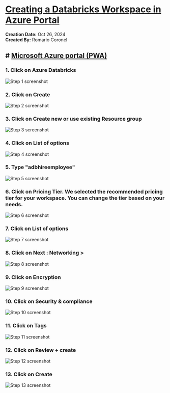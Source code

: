 # [Creating a Databricks Workspace in Azure Portal](https://app.tango.us/app/workflow/650659da-9c19-407d-9e74-6109769f4bdd?utm_source=markdown&utm_medium=markdown&utm_campaign=workflow%20export%20links)

__Creation Date:__ Oct 26, 2024  
__Created By:__ Romario Coronel  

## # [Microsoft Azure portal (PWA)](https://portal.azure.com/?feature.tokencaching=true&feature.internalgraphapiversion=true#home)


### 1. Click on Azure Databricks
![Step 1 screenshot](https://images.tango.us/workflows/650659da-9c19-407d-9e74-6109769f4bdd/steps/f7bbc8ae-ef07-4856-a19d-4ddea63a056c/7375e834-9ed2-485a-a8e9-7ee3b30e7c32.png?crop=focalpoint&fit=crop&fp-x=0.3855&fp-y=0.3701&fp-z=1.3557&w=1200&border=2%2CF4F2F7&border-radius=8%2C8%2C8%2C8&border-radius-inner=8%2C8%2C8%2C8&blend-align=bottom&blend-mode=normal&blend-x=0&blend-w=1200&blend64=aHR0cHM6Ly9pbWFnZXMudGFuZ28udXMvc3RhdGljL21hZGUtd2l0aC10YW5nby13YXRlcm1hcmstdjIucG5n&mark-x=282&mark-y=162&m64=aHR0cHM6Ly9pbWFnZXMudGFuZ28udXMvc3RhdGljL2JsYW5rLnBuZz9tYXNrPWNvcm5lcnMmYm9yZGVyPTYlMkNGRjc0NDImdz0xODQmaD0xODQmZml0PWNyb3AmY29ybmVyLXJhZGl1cz0xMA%3D%3D)


### 2. Click on Create
![Step 2 screenshot](https://images.tango.us/workflows/650659da-9c19-407d-9e74-6109769f4bdd/steps/8344882f-7339-4e1d-8ce1-b43ca37b8794/93df1013-8ec1-44c2-93df-c1998f68d4ca.png?crop=focalpoint&fit=crop&fp-x=0.0624&fp-y=0.1769&fp-z=2.5590&w=1200&border=2%2CF4F2F7&border-radius=8%2C8%2C8%2C8&border-radius-inner=8%2C8%2C8%2C8&blend-align=bottom&blend-mode=normal&blend-x=0&blend-w=1200&blend64=aHR0cHM6Ly9pbWFnZXMudGFuZ28udXMvc3RhdGljL21hZGUtd2l0aC10YW5nby13YXRlcm1hcmstdjIucG5n&mark-x=52&mark-y=420&m64=aHR0cHM6Ly9pbWFnZXMudGFuZ28udXMvc3RhdGljL2JsYW5rLnBuZz9tYXNrPWNvcm5lcnMmYm9yZGVyPTYlMkNGRjc0NDImdz0yNzkmaD0xNDUmZml0PWNyb3AmY29ybmVyLXJhZGl1cz0xMA%3D%3D)


### 3. Click on Create new or use existing Resource group
![Step 3 screenshot](https://images.tango.us/workflows/650659da-9c19-407d-9e74-6109769f4bdd/steps/59c94eb7-4360-4fc3-b8b7-6ed6e56dcc18/b05d3f97-15ad-415b-8bae-556324b0015d.png?crop=focalpoint&fit=crop&fp-x=0.5000&fp-y=0.5000&w=1200&border=2%2CF4F2F7&border-radius=8%2C8%2C8%2C8&border-radius-inner=8%2C8%2C8%2C8&blend-align=bottom&blend-mode=normal&blend-x=0&blend-w=1200&blend64=aHR0cHM6Ly9pbWFnZXMudGFuZ28udXMvc3RhdGljL21hZGUtd2l0aC10YW5nby13YXRlcm1hcmstdjIucG5n&mark-x=351&mark-y=443&m64=aHR0cHM6Ly9pbWFnZXMudGFuZ28udXMvc3RhdGljL2JsYW5rLnBuZz9tYXNrPWNvcm5lcnMmYm9yZGVyPTQlMkNGRjc0NDImdz01NzcmaD00MSZmaXQ9Y3JvcCZjb3JuZXItcmFkaXVzPTEw)


### 4. Click on List of options
![Step 4 screenshot](https://images.tango.us/workflows/650659da-9c19-407d-9e74-6109769f4bdd/steps/dda9fb06-713c-456f-bd71-07f4846894b4/802659ab-1b38-4d83-acff-55fb99033d16.png?crop=focalpoint&fit=crop&fp-x=0.5000&fp-y=0.5000&w=1200&border=2%2CF4F2F7&border-radius=8%2C8%2C8%2C8&border-radius-inner=8%2C8%2C8%2C8&blend-align=bottom&blend-mode=normal&blend-x=0&blend-w=1200&blend64=aHR0cHM6Ly9pbWFnZXMudGFuZ28udXMvc3RhdGljL21hZGUtd2l0aC10YW5nby13YXRlcm1hcmstdjIucG5n)


### 5. Type "adbhireemployee"
![Step 5 screenshot](https://images.tango.us/workflows/650659da-9c19-407d-9e74-6109769f4bdd/steps/7942039f-5429-4e75-916e-7b18c747af41/39ca4cff-9776-4738-a4a3-fa12422fe3a2.png?crop=focalpoint&fit=crop&fp-x=0.5000&fp-y=0.5000&w=1200&border=2%2CF4F2F7&border-radius=8%2C8%2C8%2C8&border-radius-inner=8%2C8%2C8%2C8&blend-align=bottom&blend-mode=normal&blend-x=0&blend-w=1200&blend64=aHR0cHM6Ly9pbWFnZXMudGFuZ28udXMvc3RhdGljL21hZGUtd2l0aC10YW5nby13YXRlcm1hcmstdjIucG5n&mark-x=351&mark-y=577&m64=aHR0cHM6Ly9pbWFnZXMudGFuZ28udXMvc3RhdGljL2JsYW5rLnBuZz9tYXNrPWNvcm5lcnMmYm9yZGVyPTQlMkNGRjc0NDImdz01NzcmaD00MSZmaXQ9Y3JvcCZjb3JuZXItcmFkaXVzPTEw)


### 6. Click on Pricing Tier. We selected the recommended pricing tier for your workspace. You can change the tier based on your needs.
![Step 6 screenshot](https://images.tango.us/workflows/650659da-9c19-407d-9e74-6109769f4bdd/steps/1a673e6b-e734-4f2e-b84f-b6ff4e7c6948/052a0424-8b52-4c9e-aec4-45155c92834e.png?crop=focalpoint&fit=crop&fp-x=0.5000&fp-y=0.5000&w=1200&border=2%2CF4F2F7&border-radius=8%2C8%2C8%2C8&border-radius-inner=8%2C8%2C8%2C8&blend-align=bottom&blend-mode=normal&blend-x=0&blend-w=1200&blend64=aHR0cHM6Ly9pbWFnZXMudGFuZ28udXMvc3RhdGljL21hZGUtd2l0aC10YW5nby13YXRlcm1hcmstdjIucG5n&mark-x=351&mark-y=677&m64=aHR0cHM6Ly9pbWFnZXMudGFuZ28udXMvc3RhdGljL2JsYW5rLnBuZz9tYXNrPWNvcm5lcnMmYm9yZGVyPTQlMkNGRjc0NDImdz01NzcmaD00MSZmaXQ9Y3JvcCZjb3JuZXItcmFkaXVzPTEw)


### 7. Click on List of options
![Step 7 screenshot](https://images.tango.us/workflows/650659da-9c19-407d-9e74-6109769f4bdd/steps/ce6db527-bc3b-437f-906a-843631477536/c0320ec9-ab83-467d-b539-01274f84f600.png?crop=focalpoint&fit=crop&fp-x=0.5000&fp-y=0.5000&w=1200&border=2%2CF4F2F7&border-radius=8%2C8%2C8%2C8&border-radius-inner=8%2C8%2C8%2C8&blend-align=bottom&blend-mode=normal&blend-x=0&blend-w=1200&blend64=aHR0cHM6Ly9pbWFnZXMudGFuZ28udXMvc3RhdGljL21hZGUtd2l0aC10YW5nby13YXRlcm1hcmstdjIucG5n)


### 8. Click on Next : Networking >
![Step 8 screenshot](https://images.tango.us/workflows/650659da-9c19-407d-9e74-6109769f4bdd/steps/0812954d-9567-4b42-bfb4-97330b563d33/2f42f8ef-4ec6-45d6-b226-8cd7a77dfc28.png?crop=focalpoint&fit=crop&fp-x=0.5000&fp-y=0.5000&w=1200&border=2%2CF4F2F7&border-radius=8%2C8%2C8%2C8&border-radius-inner=8%2C8%2C8%2C8&blend-align=bottom&blend-mode=normal&blend-x=0&blend-w=1200&blend64=aHR0cHM6Ly9pbWFnZXMudGFuZ28udXMvc3RhdGljL21hZGUtd2l0aC10YW5nby13YXRlcm1hcmstdjIucG5n&mark-x=369&mark-y=1026&m64=aHR0cHM6Ly9pbWFnZXMudGFuZ28udXMvc3RhdGljL2JsYW5rLnBuZz9tYXNrPWNvcm5lcnMmYm9yZGVyPTQlMkNGRjc0NDImdz0yMTgmaD00MSZmaXQ9Y3JvcCZjb3JuZXItcmFkaXVzPTEw)


### 9. Click on Encryption
![Step 9 screenshot](https://images.tango.us/workflows/650659da-9c19-407d-9e74-6109769f4bdd/steps/96815871-e8d9-4bfd-bc9f-99c2a30f9553/7ff4b028-6cdb-40d6-a8b3-5a95c11cf29e.png?crop=focalpoint&fit=crop&fp-x=0.5000&fp-y=0.5000&w=1200&border=2%2CF4F2F7&border-radius=8%2C8%2C8%2C8&border-radius-inner=8%2C8%2C8%2C8&blend-align=bottom&blend-mode=normal&blend-x=0&blend-w=1200&blend64=aHR0cHM6Ly9pbWFnZXMudGFuZ28udXMvc3RhdGljL21hZGUtd2l0aC10YW5nby13YXRlcm1hcmstdjIucG5n&mark-x=227&mark-y=190&m64=aHR0cHM6Ly9pbWFnZXMudGFuZ28udXMvc3RhdGljL2JsYW5rLnBuZz9tYXNrPWNvcm5lcnMmYm9yZGVyPTQlMkNGRjc0NDImdz0xMTgmaD01NyZmaXQ9Y3JvcCZjb3JuZXItcmFkaXVzPTEw)


### 10. Click on Security & compliance
![Step 10 screenshot](https://images.tango.us/workflows/650659da-9c19-407d-9e74-6109769f4bdd/steps/59b9a7f3-6780-4b51-9b83-12d3d869e66c/92178b56-2626-4484-a9e1-417858e952bb.png?crop=focalpoint&fit=crop&fp-x=0.3755&fp-y=0.1769&fp-z=2.0999&w=1200&border=2%2CF4F2F7&border-radius=8%2C8%2C8%2C8&border-radius-inner=8%2C8%2C8%2C8&blend-align=bottom&blend-mode=normal&blend-x=0&blend-w=1200&blend64=aHR0cHM6Ly9pbWFnZXMudGFuZ28udXMvc3RhdGljL21hZGUtd2l0aC10YW5nby13YXRlcm1hcmstdjIucG5n&mark-x=378&mark-y=345&m64=aHR0cHM6Ly9pbWFnZXMudGFuZ28udXMvc3RhdGljL2JsYW5rLnBuZz9tYXNrPWNvcm5lcnMmYm9yZGVyPTYlMkNGRjc0NDImdz00NDQmaD0xMTkmZml0PWNyb3AmY29ybmVyLXJhZGl1cz0xMA%3D%3D)


### 11. Click on Tags
![Step 11 screenshot](https://images.tango.us/workflows/650659da-9c19-407d-9e74-6109769f4bdd/steps/77c3866b-7997-4f22-8348-161492fcb9c2/511f380b-1b5e-4ccf-9749-e493d38750c3.png?crop=focalpoint&fit=crop&fp-x=0.4925&fp-y=0.2005&fp-z=2.7951&w=1200&border=2%2CF4F2F7&border-radius=8%2C8%2C8%2C8&border-radius-inner=8%2C8%2C8%2C8&blend-align=bottom&blend-mode=normal&blend-x=0&blend-w=1200&blend64=aHR0cHM6Ly9pbWFnZXMudGFuZ28udXMvc3RhdGljL21hZGUtd2l0aC10YW5nby13YXRlcm1hcmstdjIucG5n&mark-x=503&mark-y=465&m64=aHR0cHM6Ly9pbWFnZXMudGFuZ28udXMvc3RhdGljL2JsYW5rLnBuZz9tYXNrPWNvcm5lcnMmYm9yZGVyPTYlMkNGRjc0NDImdz0xOTQmaD0xNTgmZml0PWNyb3AmY29ybmVyLXJhZGl1cz0xMA%3D%3D)


### 12. Click on Review + create
![Step 12 screenshot](https://images.tango.us/workflows/650659da-9c19-407d-9e74-6109769f4bdd/steps/89154370-4678-4c8a-b00b-7d799b7a3ed1/d511dd6b-ec37-4ed7-9c4f-174de58a4f5d.png?crop=focalpoint&fit=crop&fp-x=0.5000&fp-y=0.5000&w=1200&border=2%2CF4F2F7&border-radius=8%2C8%2C8%2C8&border-radius-inner=8%2C8%2C8%2C8&blend-align=bottom&blend-mode=normal&blend-x=0&blend-w=1200&blend64=aHR0cHM6Ly9pbWFnZXMudGFuZ28udXMvc3RhdGljL21hZGUtd2l0aC10YW5nby13YXRlcm1hcmstdjIucG5n&mark-x=626&mark-y=190&m64=aHR0cHM6Ly9pbWFnZXMudGFuZ28udXMvc3RhdGljL2JsYW5rLnBuZz9tYXNrPWNvcm5lcnMmYm9yZGVyPTQlMkNGRjc0NDImdz0xNjAmaD01NyZmaXQ9Y3JvcCZjb3JuZXItcmFkaXVzPTEw)


### 13. Click on Create
![Step 13 screenshot](https://images.tango.us/workflows/650659da-9c19-407d-9e74-6109769f4bdd/steps/bec9ed99-2523-4b06-a5d7-89eefd9bcf5b/d7e9b3c4-5f2d-44ce-81df-3754474abb09.png?crop=focalpoint&fit=crop&fp-x=0.5000&fp-y=0.5000&w=1200&border=2%2CF4F2F7&border-radius=8%2C8%2C8%2C8&border-radius-inner=8%2C8%2C8%2C8&blend-align=bottom&blend-mode=normal&blend-x=0&blend-w=1200&blend64=aHR0cHM6Ly9pbWFnZXMudGFuZ28udXMvc3RhdGljL21hZGUtd2l0aC10YW5nby13YXRlcm1hcmstdjIucG5n&mark-x=20&mark-y=1026&m64=aHR0cHM6Ly9pbWFnZXMudGFuZ28udXMvc3RhdGljL2JsYW5rLnBuZz9tYXNrPWNvcm5lcnMmYm9yZGVyPTQlMkNGRjc0NDImdz0xMTMmaD00MSZmaXQ9Y3JvcCZjb3JuZXItcmFkaXVzPTEw)

<br/>
